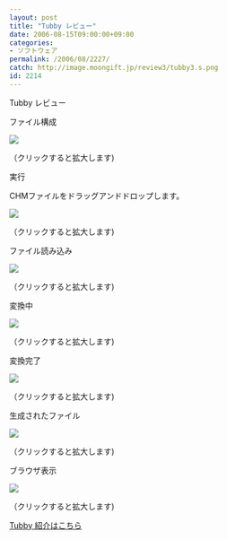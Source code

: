 ```yaml
---
layout: post
title: "Tubby レビュー"
date: 2006-08-15T09:00:00+09:00
categories:
- ソフトウェア
permalink: /2006/08/2227/
catch: http://image.moongift.jp/review3/tubby3.s.png
id: 2214
---
```

Tubby レビュー  
<!--more-->

ファイル構成

  

[![](http://image.moongift.jp/review3/tubby1.s.png)](http://image.moongift.jp/review3/tubby1.png)  
  
（クリックすると拡大します)

  

実行

  

CHMファイルをドラッグアンドドロップします。

  

[![](http://image.moongift.jp/review3/tubby7.s.png)](http://image.moongift.jp/review3/tubby7.png)  
  
（クリックすると拡大します)

  

ファイル読み込み

  

[![](http://image.moongift.jp/review3/tubby2.s.png)](http://image.moongift.jp/review3/tubby2.png)  
  
（クリックすると拡大します)

  

変換中

  

[![](http://image.moongift.jp/review3/tubby3.s.png)](http://image.moongift.jp/review3/tubby3.png)  
  
（クリックすると拡大します)

  

変換完了

  

[![](http://image.moongift.jp/review3/tubby6.s.png)](http://image.moongift.jp/review3/tubby6.png)  
  
（クリックすると拡大します)

  

生成されたファイル

  

[![](http://image.moongift.jp/review3/tubby4.s.png)](http://image.moongift.jp/review3/tubby4.png)  
  
（クリックすると拡大します)

  

ブラウザ表示

  

[![](http://image.moongift.jp/review3/tubby5.s.png)](http://image.moongift.jp/review3/tubby5.png)  
  
（クリックすると拡大します)

  

[Tubby 紹介はこちら](http://oss.moongift.jp/intro/i-2223.html)

